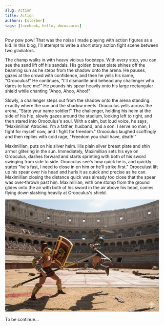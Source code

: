 ```yaml
---
slug: Action
title: Action
authors: [slorber]
tags: [facebook, hello, docusaurus]
---
```


Pow pow pow! That was the noise I made playing with action figures as a kid. In this blog, I'll attempt to write a short story action fight scene between two gladiators. 

The champ walks in with heavy vicious footsteps. With every step, you can see the sand lift off his sandals. His golden breast plate shines off the beaming sun as he steps from the shadow onto the arena. He pauses, gazes at the crowd with confidence, and then he yells his name, "Orooculus!" He continues, "I'll dismantle and behead any challenger who dares to face me!" He pounds his spear heavily onto his large rectangular shield while chanting "Ahoo, Ahoo, Ahoo!"

Slowly, a challenger steps out from the shadow onto the arena standing exactly where the sun and the shadow meets. Orooculus yells across the arena, "State your name soldier!" The challenger, holding his helm at the side of his hip, slowly gazes around the stadium, looking left to right, and then stared into Orooculus's soul. With a calm, but loud voice, he says, "Maximillian Atrocies. I'm a father, husband, and a son. I serve no man, I fight for myself now, and I fight for freedom." Orooculus laughed scoffingly and then replies with cold rage, "Freedom you shall have, death!" 

Maximillian, puts on his silver helm. His plain silver breast plate and shin armor glitering in the sun. Immediately, Maximillian sets his eye on Orooculus, dashes forward and starts sprinting with both of his sword swinging from side to side. Orooculus see's how quick he is, and quickly states "he's fast, I need to close in on him or he'll strike first." Orooculust lift up his spear over his head and hurls it as quick and precise as he can. Maximillian closing the distance quick was already too close that the spear was over-thrown past him. Maximillian, with one stomp from the ground glides onto the air with both of his sword in the air above his head, comes flying down slashing heavily at Orooculus's shield. 

![gladiator-air-strike](IMG_0062.PNG)

To be continue...